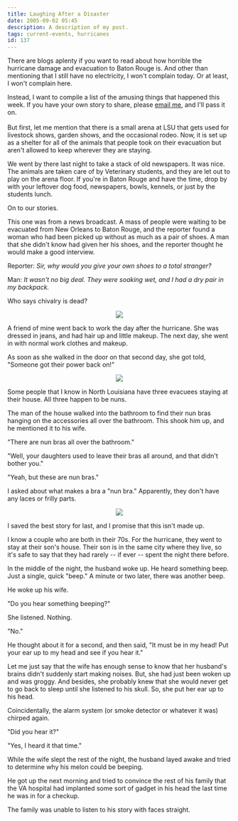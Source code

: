 ```yaml
---
title: Laughing After a Disaster
date: 2005-09-02 05:45
description: A description of my post.
tags: current-events, hurricanes
id: 137
---
```

There are blogs aplenty if you want to read about how horrible the hurricane damage and evacuation to Baton Rouge is.  And other than mentioning that I still have no electricity, I won't complain today.  Or at least, I won't complain here.

Instead, I want to compile a list of the amusing things that happened this week.  If you have your own story to share, please <a href="mailto:bens@theskinnyonbenny.com">email me</a>, and I'll pass it on.
<span class="spanEndPreview">&nbsp;</span><br /><br />But first, let me mention that there is a small arena at LSU that gets used for livestock shows, garden shows, and the occasional rodeo.  Now, it is set up as a shelter for all of the animals that people took on their evacuation but aren't allowed to keep wherever they are staying.

We went by there last night to take a stack of old newspapers.  It was nice.  The animals are taken care of by Veterinary students, and they are let out to play on the arena floor.  If you're in Baton Rouge and have the time, drop by with your leftover dog food, newspapers, bowls, kennels, or just by the students lunch.


On to our stories.

This one was from a news broadcast.  A mass of people were waiting to be evacuated from New Orleans to Baton Rouge, and the reporter found a woman who had been picked up without as much as a pair of shoes.  A man that she didn't know had given her his shoes, and the reporter thought he would make a good interview.

Reporter:  <i>Sir, why would you give your own shoes to a total stranger?</i>

Man:  <i>It wasn't no big deal.  They were soaking wet, and I had a dry pair in my backpack.</i>

Who says chivalry is dead?

<center><img src="/img/greenline.gif"/></center>

A friend of mine went back to work the day after the hurricane.  She was dressed in jeans, and had hair up and little makeup.  The next day, she went in with normal work clothes and makeup.

As soon as she walked in the door on that second day, she got told, "Someone got their power back on!"

<center><img src="/img/greenline.gif"/></center>

Some people that I know in North Louisiana have three evacuees staying at their house.  All three happen to be nuns.

The man of the house walked into the bathroom to find their nun bras hanging on the accessories all over the bathroom.  This shook him up, and he mentioned it to his wife.

"There are nun bras all over the bathroom."

"Well, your daughters used to leave their bras all around, and that didn't bother you."

"Yeah, but these are nun bras."

I asked about what makes a bra a "nun bra."  Apparently, they don't have any laces or frilly parts.

<center><img src="/img/greenline.gif"/></center>

I saved the best story for last, and I promise that this isn't made up.


I know a couple who are both in their 70s.  For the hurricane, they went to stay at their son's house.  Their son is in the same city where they live, so it's safe to say that they had rarely -- if ever -- spent the night there before.

In the middle of the night, the husband woke up.  He heard something beep.  Just a single, quick "beep."  A minute or two later, there was another beep.

He woke up his wife.

"Do you hear something beeping?"

She listened.  Nothing.

"No."

He thought about it for a second, and then said, "It must be in my head!  Put your ear up to my head and see if you hear it."

Let me just say that the wife has enough sense to know that her husband's brains didn't suddenly start making noises.  But, she had just been woken up and was groggy.  And besides, she probably knew that she would never get to go back to sleep until she listened to his skull.  So, she put her ear up to his head.

Coincidentally, the alarm system (or smoke detector or whatever it was) chirped again.

"Did you hear it?"

"Yes, I heard it that time."

While the wife slept the rest of the night, the husband layed awake and tried to determine why his melon could be beeping.

He got up the next morning and tried to convince the rest of his family that the VA hospital had implanted some sort of gadget in his head the last time he was in for a checkup.

The family was unable to listen to his story with faces straight.
